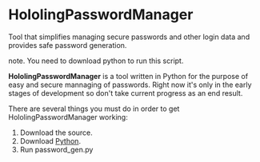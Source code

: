# HololingPasswordManager
Tool that simplifies managing secure passwords and other login data and provides safe password generation.

note. You need to download python to run this script.

**HololingPasswordManager** is a tool written in Python for the purpose of easy and secure mannaging of passwords. Right now it's only in the early stages of development so don't take current progress as an end result.

There are several things you must do in order to get HololingPasswordManager working:

1. Download the source.
2. Download [Python](https://python.org).
3. Run password_gen.py
